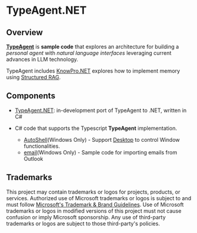 # TypeAgent.NET

## Overview

**[TypeAgent](../README.md)** is **sample code** that explores an architecture for building a _personal agent_ with _natural language interfaces_ leveraging current advances in LLM technology.

TypeAgent includes [KnowPro.NET](./typeagent/src/knowpro/) explores how to implement memory using [Structured RAG](../ts/packages/knowPro/README.md#structured-rag-overview).

## Components

- [TypeAgent.NET](./typeagent/README.md): in-development port of TypeAgent to .NET, written in C#
- C# code that supports the Typescript **TypeAgent** implementation.

  - [AutoShell](./autoShell/)(Windows Only) - Support [Desktop](../ts/packages/agents/desktop/) to control Window functionalities.
  - [email](./email/)(Windows Only) - Sample code for importing emails from Outlook

## Trademarks

This project may contain trademarks or logos for projects, products, or services. Authorized use of Microsoft
trademarks or logos is subject to and must follow
[Microsoft's Trademark \& Brand Guidelines](https://www.microsoft.com/en-us/legal/intellectualproperty/trademarks/usage/general).
Use of Microsoft trademarks or logos in modified versions of this project must not cause confusion or imply Microsoft sponsorship.
Any use of third-party trademarks or logos are subject to those third-party's policies.
